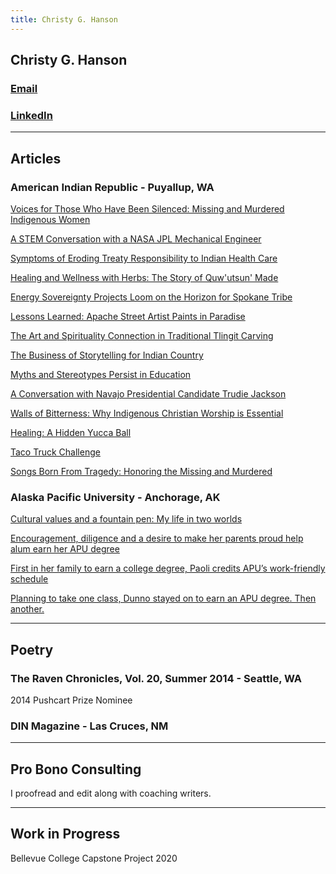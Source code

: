 ```yaml
---
title: Christy G. Hanson
---
```

Christy G. Hanson
---
### [Email](mailto:chrsthnsn@gmail.com)
### [LinkedIn](https://www.linkedin.com/in/christyghanson/)
---
## Articles

### American Indian Republic - Puyallup, WA 

[Voices for Those Who Have Been Silenced: Missing and Murdered Indigenous Women](https://americanindianrepublic.com/voices-for-those-who-have-been-silenced-missing-and-murdered-indigenous-women/)

[A STEM Conversation with a NASA JPL Mechanical Engineer](https://americanindianrepublic.com/a-stem-conversation-with-a-nasa-jpl-mechanical-engineer/)

[Symptoms of Eroding Treaty Responsibility to Indian Health Care](https://americanindianrepublic.com/symptoms-of-eroding-treaty-responsibility-to-indian-health-care/)

[Healing and Wellness with Herbs: The Story of Quw'utsun' Made](https://americanindianrepublic.com/healing-and-wellness-with-herbs-the-story-of-quwutsun-made/)

[Energy Sovereignty Projects Loom on the Horizon for Spokane Tribe](https://americanindianrepublic.com/energy-sovereignty-projects-loom-on-the-horizon-for-spokane-tribe/)

[Lessons Learned: Apache Street Artist Paints in Paradise](https://americanindianrepublic.com/lessons-learned-apache-street-artist-paints-in-paradise/)

[The Art and Spirituality Connection in Traditional Tlingit Carving](https://americanindianrepublic.com/the-art-and-spirituality-connection-in-traditional-tlingit-carving/)

[The Business of Storytelling for Indian Country](https://americanindianrepublic.com/the-business-of-storytelling-for-indian-country/)

[Myths and Stereotypes Persist in Education](https://americanindianrepublic.com/myths-and-stereotypes-persist-in-education/)

[A Conversation with Navajo Presidential Candidate Trudie Jackson](https://americanindianrepublic.com/a-conversation-with-navajo-presidential-candidate-trudie-jackson/)

[Walls of Bitterness: Why Indigenous Christian Worship is Essential](https://americanindianrepublic.com/walls-of-bitterness-why-indigenous-christian-worship-is-essential/)

[Healing: A Hidden Yucca Ball](https://americanindianrepublic.com/healing-a-hidden-yucca-ball/)

[Taco Truck Challenge](https://americanindianrepublic.com/taco-truck-challenge/)

[Songs Born From Tragedy: Honoring the Missing and Murdered](https://americanindianrepublic.com/songs-born-from-tragedy-honoring-the-missing-and-murdered/)

### Alaska Pacific University - Anchorage, AK

[Cultural values and a fountain pen: My life in two worlds](https://www.alaskapacific.edu/cultural-values-fountain-pen-my-life-two-worlds/)

[Encouragement, diligence and a desire to make her parents proud help alum earn her APU degree](https://www.alaskapacific.edu/stories/encouragement-diligence-and-a-desire-to-make-her-parents-proud-help-alum-earn-her-apu-degree/)

[First in her family to earn a college degree, Paoli credits APU’s work-friendly schedule](https://www.alaskapacific.edu/stories/first-in-her-family-to-earn-a-college-degree-paoli-credits-apus-work-friendly-schedule/)

[Planning to take one class, Dunno stayed on to earn an APU degree. Then another.](https://www.alaskapacific.edu/stories/planning-to-take-one-class-dunno-stayed-on-to-earn-an-apu-degree-then-another/)

---
## Poetry

### The Raven Chronicles, Vol. 20, Summer 2014 - Seattle, WA

2014 Pushcart Prize Nominee

### DIN Magazine - Las Cruces, NM

---
## Pro Bono Consulting
I proofread and edit along with coaching writers.

---
## Work in Progress
Bellevue College Capstone Project 2020






